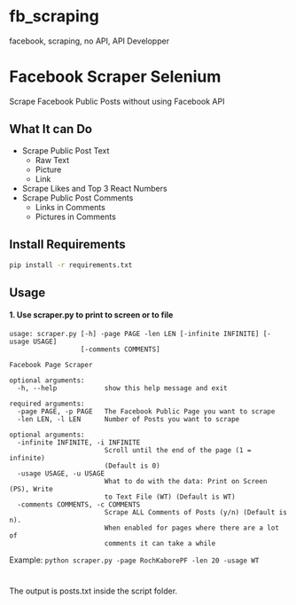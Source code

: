# fb_scraping
facebook, scraping, no API, API Developper

# Facebook Scraper Selenium

Scrape Facebook Public Posts without using Facebook API 

## What It can Do

- Scrape Public Post Text
    - Raw Text
    - Picture
    - Link
- Scrape Likes and Top 3 React Numbers
- Scrape Public Post Comments 
    - Links in Comments
    - Pictures in Comments

## Install Requirements

```sh
pip install -r requirements.txt
```

## Usage

#### 1. Use scraper.py to print to screen or to file

```
usage: scraper.py [-h] -page PAGE -len LEN [-infinite INFINITE] [-usage USAGE]
                  [-comments COMMENTS]

Facebook Page Scraper

optional arguments:
  -h, --help            show this help message and exit

required arguments:
  -page PAGE, -p PAGE   The Facebook Public Page you want to scrape
  -len LEN, -l LEN      Number of Posts you want to scrape

optional arguments:
  -infinite INFINITE, -i INFINITE
                        Scroll until the end of the page (1 = infinite)
                        (Default is 0)
  -usage USAGE, -u USAGE
                        What to do with the data: Print on Screen (PS), Write
                        to Text File (WT) (Default is WT)
  -comments COMMENTS, -c COMMENTS
                        Scrape ALL Comments of Posts (y/n) (Default is n).
                        When enabled for pages where there are a lot of
                        comments it can take a while                        
```

Example: ```python scraper.py -page RochKaborePF -len 20 -usage WT```

#
The output is posts.txt inside the script folder.
